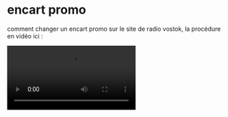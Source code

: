 # encart promo

comment changer un encart promo sur le site de radio vostok, la procédure en vidéo ici : 

<video controls>
<source src="../assets/comment changer un encart promo sur le site de radio vostok.mp4" type="video/mp4">
</video>

